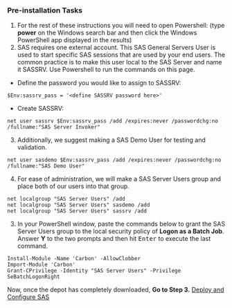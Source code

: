 ### Pre-installation Tasks

1. For the rest of these instructions you will need to open Powershell:
	  (type **power** on the Windows search bar and then click the Windows PowerShell app displayed in the results)
2.  SAS requires one external account.  This SAS General Servers User is used to start specific SAS sessions that are used by your end users.  The common practice is to make this user local to the SAS Server and name it SASSRV.
Use Powershell to run the commands on this page.
* Define the password you would like to assign to SASSRV:
```
$Env:sassrv_pass = '<define SASSRV password here>'
```
* Create SASSRV:
```
net user sassrv $Env:sassrv_pass /add /expires:never /passwordchg:no /fullname:"SAS Server Invoker"
```
3. Additionally, we suggest making a SAS Demo User for testing and validation.
```
net user sasdemo $Env:sassrv_pass /add /expires:never /passwordchg:no /fullname:"SAS Demo User"
```
4. For ease of administration, we will make a SAS Server Users group and place both of our users into that group.
```
net localgroup "SAS Server Users" /add
net localgroup "SAS Server Users" sasdemo /add
net localgroup "SAS Server Users" sassrv /add
```
3. In your PowerShell window, paste the commands below to grant the SAS Server Users group to the local security policy of **Logon as a Batch Job**.
    Answer **Y** to the two prompts and then hit <kbd>Enter</kbd> to execute the last command.  
```
Install-Module -Name 'Carbon' -AllowClobber
Import-Module 'Carbon'
Grant-CPrivilege -Identity "SAS Server Users" -Privilege SeBatchLogonRight
```

Now, once the depot has completely downloaded, **Go to Step 3.** [Deploy and Configure SAS](Deploy_and_Configure.md)
